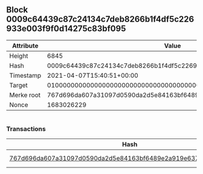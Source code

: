 ## Block 0009c64439c87c24134c7deb8266b1f4df5c226933e003f9f0d14275c83bf095

Attribute | Value
--- | ---
Height | 6845
Hash | 0009c64439c87c24134c7deb8266b1f4df5c226933e003f9f0d14275c83bf095
Timestamp | 2021-04-07T15:40:51+00:00
Target | 0100000000000000000000000000000000000000000000000000000000000000
Merke root | 767d696da607a31097d0590da2d5e84163bf6489e2a919e63725df4ae01c36e6
Nonce | 1683026229

```

```

### Transactions

Hash | Amount
--- | ---
[767d696da607a31097d0590da2d5e84163bf6489e2a919e63725df4ae01c36e6](767d696da607a31097d0590da2d5e84163bf6489e2a919e63725df4ae01c36e6.md) | 10.00000000 SKEPTI 
